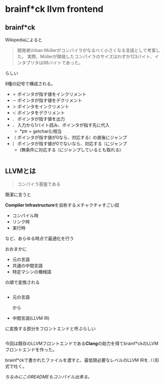 # brainf*ck llvm frontend

## brainf*ck
Wikipediaによると
> 開発者Urban Müllerがコンパイラがなるべく小さくなる言語として考案した。 実際、Müllerが開発したコンパイラのサイズはわずか123バイト、インタプリタは98バイトであった。

らしい

8種の記号で構成される。

 + `＋` ポインタが指す値をインクリメント
 + `ー` ポインタが指す値をデクリメント
 + `＞` ポインタをインクリメント
 + `＜` ポインタをデクリメント
 + `．` ポインタが指す値を出力
 + `，` 入力から1バイト読み、ポインタが指す先に代入
   + *ptr = getchar();相当
 + `［` ポインタが指す値が0なら、対応する`］`の直後にジャンプ
 + `］` ポインタが指す値が0でないなら、対応する`［`にジャンプ
   + (無条件に対応する`［`にジャンプしているとも取れる)

```[<+++++++>-]<.
```
## LLVMとは
> コンパイラ基盤である

簡潔に言うと

**Compiler Infrastructure**を自称するメチャクチャすごい奴

 + コンパイル時
 + リンク時
 + 実行時

など、あらゆる時点で最適化を行う

おおまかに

 + 元の言語
 + 共通の中間言語
 + 特定マシンの機械語

の順で変換される

```[<++++++++>-]<-.>+++[<------>-]<.++++++++.------.-.>>++++[<++++++++>-]<.<-----------.>>++++[<<+++++>>-]<<++.++++++.---.>.>++++[<++++++++>-]<
```
 +  元の言語

    から

 + 中間言語(LLVM IR)

に変換する部分をフロントエンドと呼ぶらしい

```.<.>>++[<<-------->>-]<<-.++++++++.+++++.>>>++[<+++++>-]<
```

今回は既存のLLVMフロントエンドである**Clang**の助力を得てbrainf*ckのLLVMフロントエンドを作った。

brainf*ckで書かれたファイルを渡すと、最低限必要なレベルのLLVM IRを`.ll`形式で吐く。

 *ちなみにこのREADMEもコンパイル出来る。*
